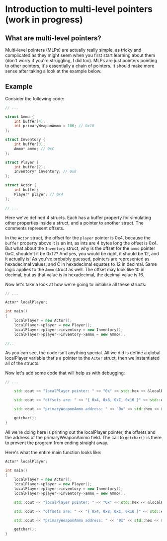 # Introduction to multi-level pointers (work in progress)

## What are multi-level pointers?
Multi-level pointers (MLPs) are actually really simple, as tricky and complicated as they might seem when you first start learning about them (don't worry if you're struggling, I did too). MLPs are just pointers pointing to other pointers, it's essentially a chain of pointers. It should make more sense after taking a look at the example below.

## Example
Consider the following code:

```cpp title="mlp.cpp"
// ...

struct Ammo {
    int buffer[4];
    int primaryWeaponAmmo = 100; // 0x10
};

struct Inventory {
    int buffer[3];
    Ammo* ammo; // 0xC
};

struct Player {
    int buffer[2];
    Inventory* inventory; // 0x8
};

struct Actor {
    int buffer;
    Player* player; // 0x4
};

// ...
```

Here we've defined 4 structs. Each has a buffer property for simulating other properties inside a struct, and a pointer to another struct. The comments represent offsets.

In the `Actor` struct, the offset for the `player` pointer is 0x4, because the `buffer` property above it is an int, as ints are 4 bytes long the offset is 0x4. But what about the `Inventory` struct, why is the offset for the `ammo` pointer 0xC, shouldn't it be 0x12? And yes, you would be right, it should be 12, and it actually is! As you've probably guessed, pointers are represented as hexadecimal values, and C in hexadecimal equates to 12 in decimal. Same logic applies to the `Ammo` struct as well. The offset may look like 10 in decimal, but as that value is in hexadecimal, the decimal value is 16.

Now let's take a look at how we're going to initialise all these structs:

```cpp title="mlp.cpp"
// ...

Actor* localPlayer;

int main()
{
    localPlayer = new Actor();
    localPlayer->player = new Player();
    localPlayer->player->inventory = new Inventory();
    localPlayer->player->inventory->ammo = new Ammo();

//..
```

As you can see, the code isn't anything special. All we did is define a global localPlayer variable that's a pointer to the `Actor` struct, then we instantiated all of the structs.

Now let's add some code that will help us with debugging:

```cpp title="mlp.cpp"
// ...

    std::cout << "localPlayer pointer: " << "0x" << std::hex << &localPlayer << std::endl << std::endl;

    std::cout << "offsets are: " << "{ 0x4, 0x8, 0xC, 0x10 }" << std::endl << std::endl;

    std::cout << "primaryWeaponAmmo address: " << "0x" << std::hex << &localPlayer->player->inventory->ammo->primaryWeaponAmmo << std::endl << std::endl;

    getchar();
}
```

All we're doing here is printing out the localPlayer pointer, the offsets and the address of the primaryWeaponAmmo field. The call to `getchar()` is there to prevent the program from ending straight away.

Here's what the entire main function looks like:

```cpp title="mlp.cpp"
Actor* localPlayer;

int main()
{
    localPlayer = new Actor();
    localPlayer->player = new Player();
    localPlayer->player->inventory = new Inventory();
    localPlayer->player->inventory->ammo = new Ammo();

    std::cout << "localPlayer pointer: " << "0x" << std::hex << &localPlayer << std::endl << std::endl;

    std::cout << "offsets are: " << "{ 0x4, 0x8, 0xC, 0x10 }" << std::endl << std::endl;

    std::cout << "primaryWeaponAmmo address: " << "0x" << std::hex << &localPlayer->player->inventory->ammo->primaryWeaponAmmo << std::endl << std::endl;

    getchar();
}
```
